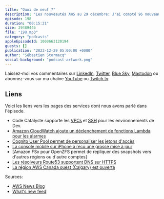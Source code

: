 ```yaml
---
title: "Quoi de neuf ?"
description: "Les nouveautés AWS au 29 décembre: J'ai compté 96 nouveautés depuis le 15 décembre. J'en ai retenu 8 pour cette dernière semaine de l'année. Huit qui sont d'intérêts pour les développeurs, les builders que vous êtes. Dans cet épisode, nous parlons de Clouwatch et Lambda, de Cognito, de Code Catalyst, de replication de système de fichiers ZFS, de la console mobile sur iPhone. Nous terminerons avec du DNS sur HTTPS et d'une nouvelle région au Canada."
episode: 198
duration: "00:15:21"
size: 29489446
file: "198.mp3"
category: "podcasts"
appleEpisodeId: 1000663120194
guests: []
publication: "2023-12-29 05:00:00 +0000"
author: "Sébastien Stormacq"
social-background: "podcast-artwork.png"
---
```


Laissez-moi vos commentaires sur [LinkedIn](https://www.linkedin.com/in/sebastienstormacq/), [Twitter](https://twitter.com/sebsto), [Blue Sky](https://bsky.app/profile/sebsto.bsky.social), [Mastodon](https://awscommunity.social/@sebsto) ou abonnez-vous sur ma chaîne [YouTube](https://www.youtube.com/sebsto) ou [Twitch.tv](https://www.twitch.tv/sebAWS)

## Liens

Voici les liens vers les pages des services dont nous avons parlé dans l'épisode.

- Code Catalyste supporte les [VPCs](https://aws.amazon.com/about-aws/whats-new/2023/12/amazon-codecatalyst-dev-environments-private-cloud/) et [SSH](https://aws.amazon.com/about-aws/whats-new/2023/12/ssh-support-amazon-codecatalyst-dev-environments/) pour les environnements de Dev.
- [Amazon CloudWatch ajoute un déclenchement de fonctions Lambda pour les alarmes](https://aws.amazon.com/about-aws/whats-new/2023/12/amazon-cloudwatch-alarms-lambda-change-action/)
- [Cognito User Pool permet de personaliser les jetons d'accès](https://aws.amazon.com/about-aws/whats-new/2023/12/amazon-cognito-user-pools-customize-access-tokens/)
- [La console mobile sur iPhone a recu une grosse mise à jour](https://aws.amazon.com/about-aws/whats-new/2023/12/integrated-mobile-experience-aws-services-console-mobile-app/)
- [Amazon FSx pour OpenZFS permet de repliquer des snapshots vers d'autres régions ou d'autre comptes]
- [Les résolveurs Route53 supportent DNS sur HTTPS](https://aws.amazon.com/about-aws/whats-new/2023/12/amazon-fsx-openzfs-on-demand-data-replication-regions-accounts/)
- [La région AWS Canada ouest (Calgary) est ouverte](https://aws.amazon.com/about-aws/whats-new/2023/12/amazon-fsx-openzfs-on-demand-data-replication-regions-accounts/)

Sources: 

- [AWS News Blog](https://aws.amazon.com/blogs/aws/)
- [What's new feed](https://aws.amazon.com/about-aws/whats-new/2023/)
